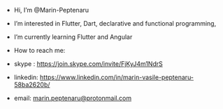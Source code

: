 - Hi, I’m @Marin-Peptenaru

- I’m interested in Flutter, Dart, declarative and functional programming, 

- I’m currently learning Flutter and Angular

- How to reach me:
- skype : https://join.skype.com/invite/FjKyJ4m1NdrS
- linkedin: https://www.linkedin.com/in/marin-vasile-peptenaru-58ba2620b/
- email: marin.peptenaru@protonmail.com

